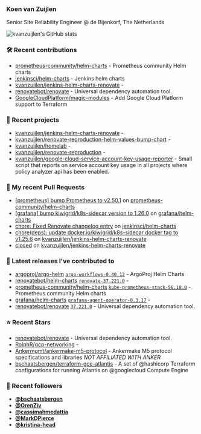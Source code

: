 ### Koen van Zuijlen

Senior Site Reliability Engineer @ de Bijenkorf, The Netherlands

![kvanzuijlen's GitHub stats](https://github-readme-stats.vercel.app/api?username=kvanzuijlen&show=reviews,discussions_started,discussions_answered,prs_merged,prs_merged_percentage&show_icons=true&theme=dark&cache_seconds=86400)

### 🛠️ Recent contributions

- [prometheus-community/helm-charts](https://github.com/prometheus-community/helm-charts) - Prometheus community Helm charts
- [jenkinsci/helm-charts](https://github.com/jenkinsci/helm-charts) - Jenkins helm charts
- [kvanzuijlen/jenkins-helm-charts-renovate](https://github.com/kvanzuijlen/jenkins-helm-charts-renovate) - 
- [renovatebot/renovate](https://github.com/renovatebot/renovate) - Universal dependency automation tool.
- [GoogleCloudPlatform/magic-modules](https://github.com/GoogleCloudPlatform/magic-modules) - Add Google Cloud Platform support to Terraform

### 🌱 Recent projects

- [kvanzuijlen/jenkins-helm-charts-renovate](https://github.com/kvanzuijlen/jenkins-helm-charts-renovate) - 
- [kvanzuijlen/renovate-reproduction-helm-values-bump-chart](https://github.com/kvanzuijlen/renovate-reproduction-helm-values-bump-chart) - 
- [kvanzuijlen/homelab](https://github.com/kvanzuijlen/homelab) - 
- [kvanzuijlen/renovate-reproduction](https://github.com/kvanzuijlen/renovate-reproduction) - 
- [kvanzuijlen/google-cloud-service-account-key-usage-reporter](https://github.com/kvanzuijlen/google-cloud-service-account-key-usage-reporter) - Small script that reports on service account key usage in all projects where policy analyzer api has been enabled.

### 🚧 My recent Pull Requests

- [[prometheus] bump Prometheus to v2.50.1](https://github.com/prometheus-community/helm-charts/pull/4307) on [prometheus-community/helm-charts](https://github.com/prometheus-community/helm-charts)
- [[grafana] bump kiwigrid/k8s-sidecar version to 1.26.0](https://github.com/grafana/helm-charts/pull/2993) on [grafana/helm-charts](https://github.com/grafana/helm-charts)
- [chore: Fixed Renovate changelog entry](https://github.com/jenkinsci/helm-charts/pull/1029) on [jenkinsci/helm-charts](https://github.com/jenkinsci/helm-charts)
- [chore(deps): update docker.io/kiwigrid/k8s-sidecar docker tag to v1.25.6](https://github.com/kvanzuijlen/jenkins-helm-charts-renovate/pull/5) on [kvanzuijlen/jenkins-helm-charts-renovate](https://github.com/kvanzuijlen/jenkins-helm-charts-renovate)
- [closed](https://github.com/kvanzuijlen/jenkins-helm-charts-renovate/pull/4) on [kvanzuijlen/jenkins-helm-charts-renovate](https://github.com/kvanzuijlen/jenkins-helm-charts-renovate)

### 🚀 Latest releases I've contributed to

- [argoproj/argo-helm](https://github.com/argoproj/argo-helm) [`argo-workflows-0.40.12`](https://github.com/argoproj/argo-helm/releases/tag/argo-workflows-0.40.12) - ArgoProj Helm Charts
- [renovatebot/helm-charts](https://github.com/renovatebot/helm-charts) [`renovate-37.221.0`](https://github.com/renovatebot/helm-charts/releases/tag/renovate-37.221.0) - 
- [prometheus-community/helm-charts](https://github.com/prometheus-community/helm-charts) [`kube-prometheus-stack-56.18.0`](https://github.com/prometheus-community/helm-charts/releases/tag/kube-prometheus-stack-56.18.0) - Prometheus community Helm charts
- [grafana/helm-charts](https://github.com/grafana/helm-charts) [`grafana-agent-operator-0.3.17`](https://github.com/grafana/helm-charts/releases/tag/grafana-agent-operator-0.3.17) - 
- [renovatebot/renovate](https://github.com/renovatebot/renovate) [`37.221.0`](https://github.com/renovatebot/renovate/releases/tag/37.221.0) - Universal dependency automation tool.

### ⭐ Recent Stars

- [renovatebot/renovate](https://github.com/renovatebot/renovate) - Universal dependency automation tool.
- [RolphR/gcp-networking](https://github.com/RolphR/gcp-networking) - 
- [Ankermgmt/ankermake-m5-protocol](https://github.com/Ankermgmt/ankermake-m5-protocol) - Ankermake M5 protocol specifications and libraries *NOT AFFILIATED WITH ANKER*
- [bschaatsbergen/terraform-gce-atlantis](https://github.com/bschaatsbergen/terraform-gce-atlantis) - A set of @hashicorp Terraform configurations for running Atlantis on @googlecloud Compute Engine

### 👀 Recent followers

- [**@bschaatsbergen**](https://github.com/bschaatsbergen)
- [**@OrenZiv**](https://github.com/OrenZiv)
- [**@cassimahmedattia**](https://github.com/cassimahmedattia)
- [**@MarkDPierce**](https://github.com/MarkDPierce)
- [**@kristina-head**](https://github.com/kristina-head)

